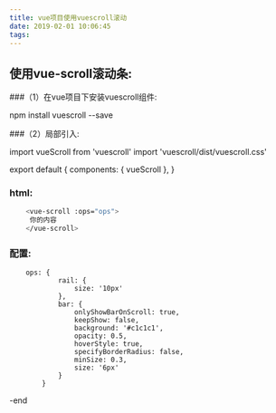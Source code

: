 ```yaml
---
title: vue项目使用vuescroll滚动
date: 2019-02-01 10:06:45
tags:
---
```

## 使用vue-scroll滚动条:

###（1）在vue项目下安装vuescroll组件:

   npm install vuescroll --save

###（2）局部引入:

import vueScroll from 'vuescroll'
import 'vuescroll/dist/vuescroll.css'

export default {
	components: {
		vueScroll
	},
	}

### html:

``` bash
	<vue-scroll :ops="ops">
	 你的内容
	</vue-scroll>
```
	
###	配置:

		ops: {
				rail: {
					size: '10px'
				},
				bar: {
					onlyShowBarOnScroll: true,
					keepShow: false,
					background: '#c1c1c1',
					opacity: 0.5,
					hoverStyle: true,
					specifyBorderRadius: false,
					minSize: 0.3,
					size: '6px'
				}
			}
-end
